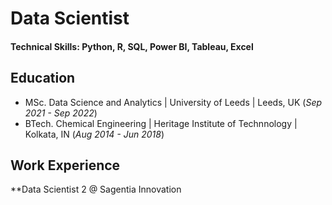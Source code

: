 # Data Scientist

#### Technical Skills: Python, R, SQL, Power BI, Tableau, Excel

## Education
- MSc. Data Science and Analytics | University of Leeds | Leeds, UK (_Sep 2021 - Sep 2022_)
- BTech. Chemical Engineering | Heritage Institute of Technnology | Kolkata, IN (_Aug 2014 - Jun 2018_)

## Work Experience
**Data Scientist 2 @ Sagentia Innovation
